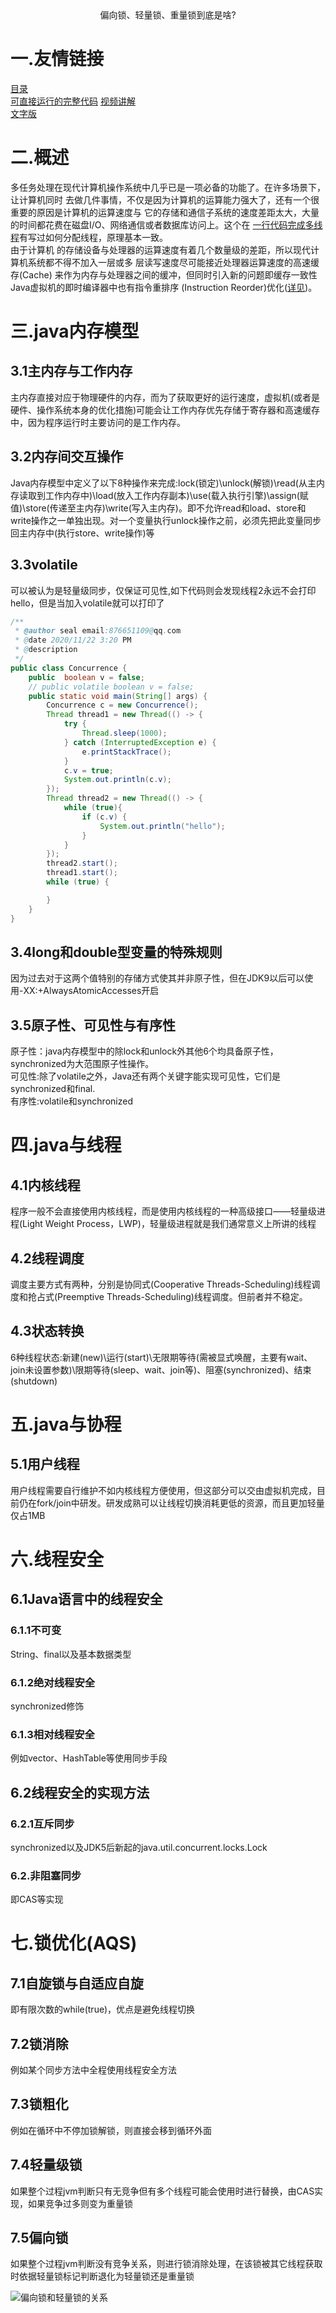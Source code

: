 <center>偏向锁、轻量锁、重量锁到底是啥?</center>

# 一.友情链接
[目录](https://github.com/edanlx/SealBook/blob/master/catalog.md)  
[可直接运行的完整代码](https://github.com/edanlx/TechingCode/tree/master/demoGrace/src/main/java/com/example/demo/lesson/jvm/concurrence) 
[视频讲解](https://www.bilibili.com/video/BV1LV411a7u7/)   
[文字版](https://github.com/edanlx/SealBook/blob/master/jvm/concurrence.md)

# 二.概述
多任务处理在现代计算机操作系统中几乎已是一项必备的功能了。在许多场景下，让计算机同时 去做几件事情，不仅是因为计算机的运算能力强大了，还有一个很重要的原因是计算机的运算速度与  它的存储和通信子系统的速度差距太大，大量的时间都花费在磁盘I/O、网络通信或者数据库访问上。这个在 [一行代码完成多线程](https://github.com/edanlx/SealBook/blob/master/graceCode/thread.md)有写过如何分配线程，原理基本一致。  
由于计算机 的存储设备与处理器的运算速度有着几个数量级的差距，所以现代计算机系统都不得不加入一层或多 层读写速度尽可能接近处理器运算速度的高速缓存(Cache)  来作为内存与处理器之间的缓冲，但同时引入新的问题即缓存一致性Java虚拟机的即时编译器中也有指令重排序 (Instruction Reorder)优化([详见](https://github.com/edanlx/SealBook/blob/master/jvm/compile.md))。

# 三.java内存模型
## 3.1主内存与工作内存
主内存直接对应于物理硬件的内存，而为了获取更好的运行速度，虚拟机(或者是硬件、操作系统本身的优化措施)可能会让工作内存优先存储于寄存器和高速缓存中，因为程序运行时主要访问的是工作内存。
## 3.2内存间交互操作
Java内存模型中定义了以下8种操作来完成:lock(锁定)\unlock(解锁)\read(从主内存读取到工作内存中)\load(放入工作内存副本)\use(载入执行引擎)\assign(赋值)\store(传递至主内存)\write(写入主内存)。即不允许read和load、store和write操作之一单独出现。对一个变量执行unlock操作之前，必须先把此变量同步回主内存中(执行store、write操作)等
## 3.3volatile
可以被认为是轻量级同步，仅保证可见性,如下代码则会发现线程2永远不会打印hello，但是当加入volatile就可以打印了
```java
/**
 * @author seal email:876651109@qq.com
 * @date 2020/11/22 3:20 PM
 * @description
 */
public class Concurrence {
    public  boolean v = false;
    // public volatile boolean v = false;
    public static void main(String[] args) {
        Concurrence c = new Concurrence();
        Thread thread1 = new Thread(() -> {
            try {
                Thread.sleep(1000);
            } catch (InterruptedException e) {
                e.printStackTrace();
            }
            c.v = true;
            System.out.println(c.v);
        });
        Thread thread2 = new Thread(() -> {
            while (true){
                if (c.v) {
                    System.out.println("hello");
                }
            }
        });
        thread2.start();
        thread1.start();
        while (true) {

        }
    }
}
```
## 3.4long和double型变量的特殊规则
因为过去对于这两个值特别的存储方式使其并非原子性，但在JDK9以后可以使用-XX:+AlwaysAtomicAccesses开启
## 3.5原子性、可见性与有序性
原子性：java内存模型中的除lock和unlock外其他6个均具备原子性，synchronized为大范围原子性操作。  
可见性:除了volatile之外，Java还有两个关键字能实现可见性，它们是synchronized和final.  
有序性:volatile和synchronized

# 四.java与线程
## 4.1内核线程
程序一般不会直接使用内核线程，而是使用内核线程的一种高级接口——轻量级进程(Light Weight Process，LWP)，轻量级进程就是我们通常意义上所讲的线程
## 4.2线程调度
调度主要方式有两种，分别是协同式(Cooperative Threads-Scheduling)线程调度和抢占式(Preemptive Threads-Scheduling)线程调度。但前者并不稳定。
## 4.3状态转换
6种线程状态:新建(new)\运行(start)\无限期等待(需被显式唤醒，主要有wait、join未设置参数)\限期等待(sleep、wait、join等)、阻塞(synchronized)、结束(shutdown)

# 五.java与协程
## 5.1用户线程
用户线程需要自行维护不如内核线程方便使用，但这部分可以交由虚拟机完成，目前仍在fork/join中研发。研发成熟可以让线程切换消耗更低的资源，而且更加轻量仅占1MB
# 六.线程安全
## 6.1Java语言中的线程安全
### 6.1.1不可变
String、final以及基本数据类型
### 6.1.2绝对线程安全
synchronized修饰
### 6.1.3相对线程安全
例如vector、HashTable等使用同步手段
## 6.2线程安全的实现方法
### 6.2.1互斥同步
synchronized以及JDK5后新起的java.util.concurrent.locks.Lock
### 6.2.非阻塞同步
即CAS等实现
# 七.锁优化(AQS)
## 7.1自旋锁与自适应自旋
即有限次数的while(true)，优点是避免线程切换
## 7.2锁消除
例如某个同步方法中全程使用线程安全方法
## 7.3锁粗化
例如在循环中不停加锁解锁，则直接会移到循环外面
## 7.4轻量级锁
如果整个过程jvm判断只有无竞争但有多个线程可能会使用时进行替换，由CAS实现，如果竞争过多则变为重量锁
## 7.5偏向锁
如果整个过程jvm判断没有竞争关系，则进行锁消除处理，在该锁被其它线程获取时依据轻量锁标记判断退化为轻量锁还是重量锁

![偏向锁和轻量锁的关系](http://www.showediy.com/pic/lock.png)